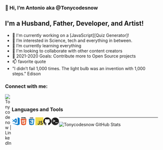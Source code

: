 ### 👋 Hi, I’m Antonio aka @Tonycodesnow

## I'm a Husband, Father, Developer, and Artist!
- 🔭 I'm currently working on a [JavaScript][Quiz Generator]!
- 👀 I’m interested in Science, tech and everything in between. 
- 🌱 I’m currently learning everything 
- 👯 I'm looking to collaborate with other content creators
- 🥅 2021-2020 Goals: Contribute more to Open Source projects
- 📫 favorite quote
- "I didn’t fail 1,000 times. The light bulb was an invention with 1,000 steps." Edison

### Connect with me:

<img align="left" alt="Tonycodenow | LinkedIn" width="22px" src="https://cdn.jsdelivr.net/npm/simple-icons@v3/icons/linkedin.svg" />

<br />

### Languages and Tools

<img align="left" alt="Visual Studio Code" width="26px" src="https://raw.githubusercontent.com/github/explore/80688e429a7d4ef2fca1e82350fe8e3517d3494d/topics/visual-studio-code/visual-studio-code.png" />
<img align="left" alt="HTML5" width="26px" src="https://raw.githubusercontent.com/github/explore/80688e429a7d4ef2fca1e82350fe8e3517d3494d/topics/html/html.png" />
<img align="left" alt="CSS3" width="26px" src="https://raw.githubusercontent.com/github/explore/80688e429a7d4ef2fca1e82350fe8e3517d3494d/topics/css/css.png" />
<img align="left" alt="JavaScript" width="26px" src="https://raw.githubusercontent.com/github/explore/80688e429a7d4ef2fca1e82350fe8e3517d3494d/topics/javascript/javascript.png" />
<img align="left" alt="GitHub" width="26px" src="https://raw.githubusercontent.com/github/explore/78df643247d429f6cc873026c0622819ad797942/topics/github/github.png" />
<img align="left" alt="Terminal" width="26px" src="https://raw.githubusercontent.com/github/explore/80688e429a7d4ef2fca1e82350fe8e3517d3494d/topics/terminal/terminal.png" />

---

  <img align="left" alt="Tonycodesnow GitHub Stats" src="https://github-readme-stats.Tonycodesnow.vercel.app/api?username=Tonycodesnow&show_icons=true&hide_border=true" />
